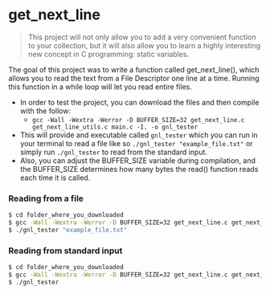# get_next_line

>This project will not only allow you to add a very convenient function to your collection,
>but it will also allow you to learn a highly interesting new concept in C programming:
>static variables.

The goal of this project was to write a function called get_next_line(), which allows you to read the text from a File Descriptor one line at a time. Running this function in a while loop will let you read entire files.
 - In order to test the project, you can download the files and then compile with the follow:
   - `gcc -Wall -Wextra -Werror -D BUFFER_SIZE=32 get_next_line.c get_next_line_utils.c main.c -I. -o gnl_tester`
 - This will provide and executable called `gnl_tester` which you can run in your terminal to read a file like so `./gnl_tester "example_file.txt"` or simply run `./gnl_tester` to read from the standard input.
 - Also, you can adjust the BUFFER_SIZE variable during compilation, and the BUFFER_SIZE determines how many bytes the read() function reads each time it is called.

### Reading from a file
```sh
$ cd folder_where_you_downloaded
$ gcc -Wall -Wextra -Werror -D BUFFER_SIZE=32 get_next_line.c get_next_line_utils.c main.c -I. -o gnl_tester
$ ./gnl_tester "example_file.txt"
```

### Reading from standard input
```sh
$ cd folder_where_you_downloaded
$ gcc -Wall -Wextra -Werror -D BUFFER_SIZE=32 get_next_line.c get_next_line_utils.c main.c -I. -o gnl_tester
$ ./gnl_tester
```
